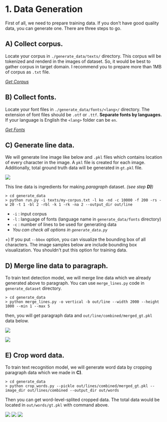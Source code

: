 # 1. Data Generation

First of all, we need to prepare training data. If you don't have good quality data, you can generate one. There are three steps to go.

## A) Collect corpus.

Locate your corpus in `./generate_data/texts/` directory. This corpus will be tokenized and renderd in the images of dataset. So, it would be best to gather corpus in target domain.
I recommend you to prepare more than 1MB of corpus as `.txt` file.

_[Get Corpus](https://lionbridge.ai/datasets/the-best-25-datasets-for-natural-language-processing/)_

## B) Collect fonts.

Locate your font files in `./generate_data/fonts/<lang>/` directory. The extension of font files should be `.otf` or `.ttf`. **Separate fonts by languages.** If your language is English the `<lang>` folder can be `en`.

_[Get Fonts](https://www.dafont.com/)_

## C) Generate line data.

We will generate line image like below and `.pkl` files which contains location of every character in the image. A `pkl` file is created for each image. Additionally, total ground truth data will be generated in `gt.pkl` file.

![](https://www.dropbox.com/s/a95xi3xszdq5qlo/generated_line_0.jpg?raw=1)

This line data is ingredients for making _paragraph_ dataset. _(see step **D)**)_

```
> cd generate_data
> python run.py -i texts/my-corpus.txt -l ko -nd -c 10000 -f 200 -rs -w 20 -t 1 -bl 2 -rbl -k 1 -rk -na 2 --output_dir out/line
```

- `-i` : input corpus
- `-l` : language of fonts (language name in `generate_data/fonts` directory)
- `-c` : number of lines to be used for generating data
- _You can check all options in `generate_data.py`_

+) If you put `--bbox` option, you can visualize the bounding box of all characters. The image samples below are include bounding box visualization. You shouldn't put this option for training data.

## D) Merge line data to paragraph.

To train text detection model, we will merge line data which we already generated above to paragraph. You can use `merge_lines.py` code in `generate_dataset` directory.

```
> cd generate_data
> python merge_lines.py -o vertical -b out/line --width 2000 --height 1000 --min 1 --max 5
```

then, you will get paragraph data and `out/line/combined/merged_gt.pkl` data below.

![](https://www.dropbox.com/s/m06dnj5m85y5zwy/generated_1.jpg?raw=1)

![](https://www.dropbox.com/s/5v90hlyuafqibj4/generated_0.jpg?raw=1)

## E) Crop word data.

To train text recognition model, we will generate word data by cropping paragraph data which we made in **C)**. 

```
> cd generate_data
> python crop_words.py --pickle out/lines/combined/merged_gt.pkl --image_dir out/lines/combined --output_dir out/words
```

Then you can get word-level-splited cropped data. The total data would be located in `out/words/gt.pkl` with command above.

![](https://www.dropbox.com/s/b91q68iw9j78ctj/generated_data_word_0.png?raw=1) ![](https://www.dropbox.com/s/ay4zt6keklq696f/generated_data_word_1.png?raw=1) ![](https://www.dropbox.com/s/kjrwyn0n0feyeym/generated_data_word_2.png?raw=1)